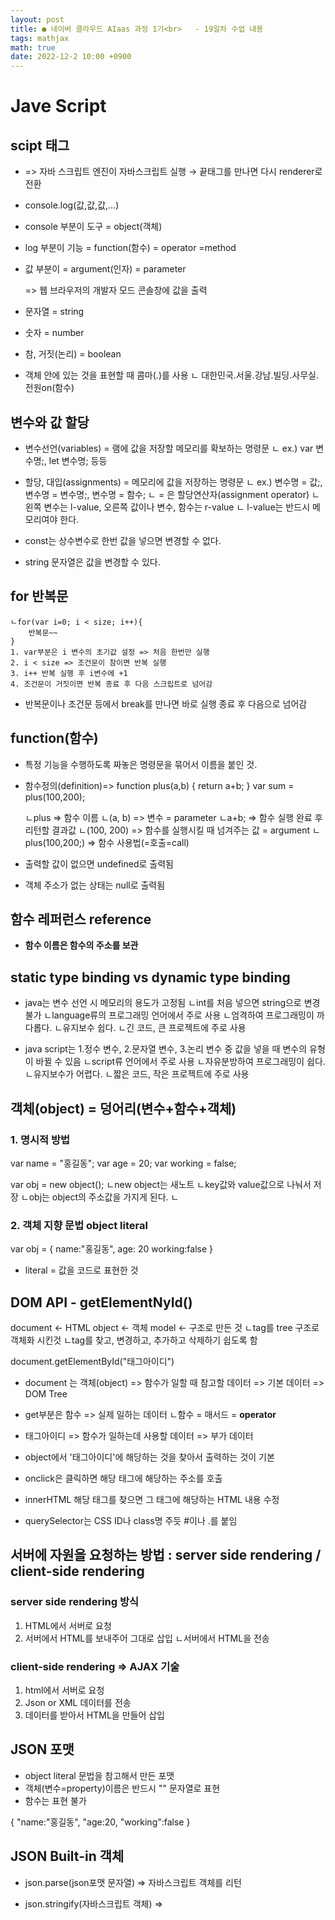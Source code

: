 ```yaml
---
layout: post
title: ● 네이버 클라우드 AIaas 과정 1기<br>   - 19일차 수업 내용
tags: mathjax
math: true
date: 2022-12-2 10:00 +0900
---
```


# Jave Script

## scipt 태그

- <script></script> => 자바 스크립트 엔진이 자바스크립트 실행 → 끝태그를 만나면 다시 renderer로 전환

- console.log(값,값,값,...)

- console 부분이 도구 = object(객체)
- log 부분이 기능 = function(함수) = operator =method
- 값 부분이 = argument(인자) = parameter

  => 웹 브라우저의 개발자 모드 콘솔창에 값을 출력

- 문자열 = string
- 숫자 = number
- 참, 거짓(논리) = boolean

- 객체 안에 있는 것을 표현할 때 콤마(.)를 사용
    ㄴ 대한민국.서울.강남.빌딩.사무실.전원on(함수)

## 변수와 값 할당

- 변수선언(variables) = 램에 값을 저장할 메모리를 확보하는 명령문
    ㄴ ex.) var 변수명;, let 변수명; 등등

- 할당, 대입(assignments) = 메모리에 값을 저장하는 명령문
    ㄴ ex.) 변수명 = 값;, 변수명 = 변수명;, 변수명 = 함수;
    ㄴ = 은 할당연산자(assignment operator)
    ㄴ 왼쪽 변수는 l-value, 오른쪽 값이나 변수, 함수는 r-value
    ㄴ l-value는 반드시 메모리여야 한다.

- const는 상수변수로 한번 값을 넣으면 변경할 수 없다.
- string 문자열은 값을 변경할 수 있다.

## for 반복문
    ㄴfor(var i=0; i < size; i++){
        반복문~~
    }
    1. var부분은 i 변수의 초기값 설정 => 처음 한번만 실행
    2. i < size => 조건문이 참이면 반복 실행
    3. i++ 반복 실행 후 i변수에 +1
    4. 조건문이 거짓이면 반복 종료 후 다음 스크립트로 넘어감

- 반복문이나 조건문 등에서 break를 만나면 바로 실행 종료 후 다음으로 넘어감

## function(함수)

- 특정 기능을 수행하도록 짜놓은 명령문을 묶어서 이름을 붙인 것.

- 함수정의(definition)=>
function plus(a,b) {
    return a+b;
}
var sum = plus(100,200);

    ㄴplus => 함수 이름
    ㄴ(a, b) => 변수 = parameter
    ㄴa+b; => 함수 실행 완료 후 리턴할 결과값
    ㄴ(100, 200) => 함수를 실행시킬 때 넘겨주는 값 = argument
    ㄴplus(100,200;) => 함수 사용법(=호출=call)

- 출력할 값이 없으면 undefined로 출력됨
- 객체 주소가 없는 상태는 null로 출력됨

## 함수 레퍼런스 reference

- **함수 이름은 함수의 주소를 보관**

## static type binding vs dynamic type binding

- java는 변수 선언 시 메모리의 용도가 고정됨
    ㄴint를 처음 넣으면 string으로 변경 불가
    ㄴlanguage류의 프로그래밍 언어에서 주로 사용
    ㄴ엄격하여 프로그래밍이 까다롭다.
    ㄴ유지보수 쉽다.
    ㄴ긴 코드, 큰 프로젝트에 주로 사용

- java script는 1.정수 변수, 2.문자열 변수, 3.논리 변수 중 값을 넣을 때 변수의 유형이 바뀔 수 있음
    ㄴscript류 언어에서 주로 사용
    ㄴ자유분방하여 프로그래밍이 쉽다.
    ㄴ유지보수가 어렵다.
    ㄴ짧은 코드, 작은 프로젝트에 주로 사용

## 객체(object) = 덩어리(변수+함수+객체)

### 1. 명시적 방법

var name = "홍길동";
var age = 20;
var working = false;

var obj = new object();
    ㄴnew object는 새노트
    ㄴkey값와 value값으로 나눠서 저장
    ㄴobj는 object의 주소값을 가지게 된다.
    ㄴ

### 2. 객체 지향 문법 object literal

var obj = {
    name:"홍길동",
    age: 20
    working:false
}

- literal = 값을 코드로 표현한 것

## DOM API - getElementNyId()

document ← HTML
object ← 객체
model ← 구조로 만든 것
 ㄴtag를 tree 구조로 객체화 시킨것
 ㄴtag를 찾고, 변경하고, 추가하고 삭제하기 쉽도록 함

document.getElementById("태그아이디")

- document 는 객체(object) => 함수가 일할 때 참고할 데이터 => 기본 데이터 => DOM Tree
- get부분은 함수 => 실제 일하는 데이터
    ㄴ함수 = 매서드 = **operator**
- 태그아이디 => 함수가 일하는데 사용할 데이터 => 부가 데이터

- object에서 '태그아이디'에 해당하는 것을 찾아서 출력하는 것이 기본

- onclick은 클릭하면 해당 태그에 해당하는 주소를 호출

- innerHTML 해당 태그를 찾으면 그 태그에 해당하는 HTML 내용 수정

- querySelector는 CSS ID나 class명 주듯 #이나 .를 붙임

## 서버에 자원을 요청하는 방법 : server side rendering / client-side rendering

### server side rendering 방식

1. HTML에서 서버로 요청
2. 서버에서 HTML를 보내주어 그대로 삽입
    ㄴ서버에서 HTML을 전송

### client-side rendering => AJAX 기술

1. html에서 서버로 요청
2. Json or XML 데이터를 전송
3. 데이터를 받아서 HTML을 만들어 삽입

## JSON 포맷

- object literal 문법을 참고해서 만든 포맷
- 객체(변수=property)이름은 반드시 "" 문자열로 표현
- 함수는 표현 불가

{
    "name:"홍길동",
    "age:20,
    "working":false
}

## JSON Built-in 객체

- json.parse(json포맷 문자열) => 자바스크립트 객체를 리턴

- json.stringify(자바스크립트 객체) => 















